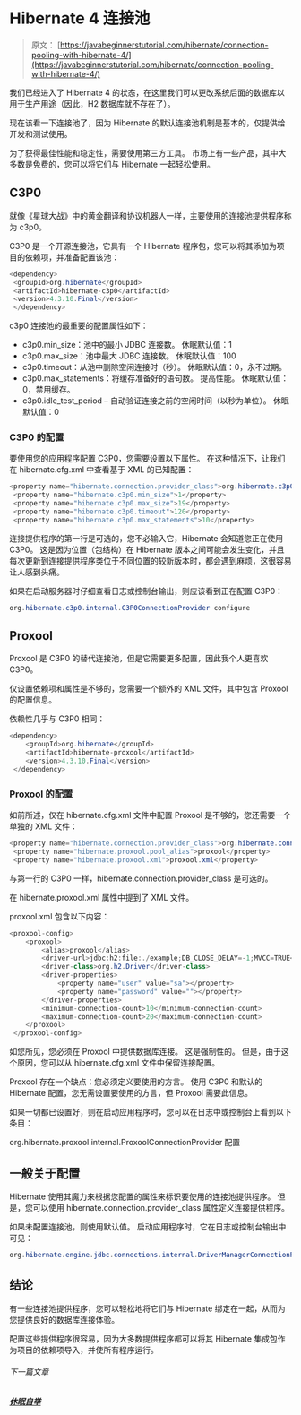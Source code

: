 # Hibernate 4 连接池

> 原文： [https://javabeginnerstutorial.com/hibernate/connection-pooling-with-hibernate-4/](https://javabeginnerstutorial.com/hibernate/connection-pooling-with-hibernate-4/)

我们已经进入了 Hibernate 4 的状态，在这里我们可以更改系统后面的数据库以用于生产用途（因此，H2 数据库就不存在了）。

现在该看一下连接池了，因为 Hibernate 的默认连接池机制是基本的，仅提供给开发和测试使用。

为了获得最佳性能和稳定性，需要使用第三方工具。 市场上有一些产品，其中大多数是免费的，您可以将它们与 Hibernate 一起轻松使用。

## C3P0

就像《星球大战》中的黄金翻译和协议机器人一样，主要使用的连接池提供程序称为 c3p0。

C3P0 是一个开源连接池，它具有一个 Hibernate 程序包，您可以将其添加为项目的依赖项，并准备配置该池：

```java
<dependency>
 <groupId>org.hibernate</groupId>
 <artifactId>hibernate-c3p0</artifactId>
 <version>4.3.10.Final</version>
 </dependency>
```

c3p0 连接池的最重要的配置属性如下：

*   c3p0.min_size：池中的最小 JDBC 连接数。 休眠默认值：1
*   c3p0.max_size：池中最大 JDBC 连接数。 休眠默认值：100
*   c3p0.timeout：从池中删除空闲连接时（秒）。 休眠默认值：0，永不过期。
*   c3p0.max_statements：将缓存准备好的语句数。 提高性能。 休眠默认值：0，禁用缓存。
*   c3p0.idle_test_period – 自动验证连接之前的空闲时间（以秒为单位）。 休眠默认值：0

### C3P0 的配置

要使用您的应用程序配置 C3P0，您需要设置以下属性。 在这种情况下，让我们在 hibernate.cfg.xml 中查看基于 XML 的已知配置：

```java
<property name="hibernate.connection.provider_class">org.hibernate.c3p0.internal.C3P0ConnectionProvider</property>
 <property name="hibernate.c3p0.min_size">1</property>
 <property name="hibernate.c3p0.max_size">19</property>
 <property name="hibernate.c3p0.timeout">120</property>
 <property name="hibernate.c3p0.max_statements">10</property>
```

连接提供程序的第一行是可选的，您不必输入它，Hibernate 会知道您正在使用 C3P0。 这是因为位置（包结构）在 Hibernate 版本之间可能会发生变化，并且每次更新到连接提供程序类位于不同位置的较新版本时，都会遇到麻烦，这很容易让人感到头痛。

如果在启动服务器时仔细查看日志或控制台输出，则应该看到正在配置 C3P0：

```java
org.hibernate.c3p0.internal.C3P0ConnectionProvider configure
```

## Proxool

Proxool 是 C3P0 的替代连接池，但是它需要更多配置，因此我个人更喜欢 C3P0。

仅设置依赖项和属性是不够的，您需要一个额外的 XML 文件，其中包含 Proxool 的配置信息。

依赖性几乎与 C3P0 相同：

```java
<dependency>
    <groupId>org.hibernate</groupId>
    <artifactId>hibernate-proxool</artifactId>
    <version>4.3.10.Final</version>
 </dependency>
```

### Proxool 的配置

如前所述，仅在 hibernate.cfg.xml 文件中配置 Proxool 是不够的，您还需要一个单独的 XML 文件：

```java
<property name="hibernate.connection.provider_class">org.hibernate.connection.ProxoolConnectionProvider</property>
 <property name="hibernate.proxool.pool_alias">proxool</property>
 <property name="hibernate.proxool.xml">proxool.xml</property>
```

与第一行的 C3P0 一样，hibernate.connection.provider_class 是可选的。

在 hibernate.proxool.xml 属性中提到了 XML 文件。

proxool.xml 包含以下内容：

```java
<proxool-config>
    <proxool>
        <alias>proxool</alias>
        <driver-url>jdbc:h2:file:./example;DB_CLOSE_DELAY=-1;MVCC=TRUE</driver-url>
        <driver-class>org.h2.Driver</driver-class>
        <driver-properties>
            <property name="user" value="sa"></property>
            <property name="password" value=""></property>
        </driver-properties>
        <minimum-connection-count>10</minimum-connection-count>
        <maximum-connection-count>20</maximum-connection-count>
    </proxool>
 </proxool-config>
```

如您所见，您必须在 Proxool 中提供数据库连接。 这是强制性的。 但是，由于这个原因，您可以从 hibernate.cfg.xml 文件中保留连接配置。

Proxool 存在一个缺点：您必须定义要使用的方言。 使用 C3P0 和默认的 Hibernate 配置，您无需设置要使用的方言，但 Proxool 需要此信息。

如果一切都已设置好，则在启动应用程序时，您可以在日志中或控制台上看到以下条目：

org.hibernate.proxool.internal.ProxoolConnectionProvider 配置

## 一般关于配置

Hibernate 使用其魔力来根据您配置的属性来标识要使用的连接池提供程序。 但是，您可以使用 hibernate.connection.provider_class 属性定义连接提供程序。

如果未配置连接池，则使用默认值。 启动应用程序时，它在日志或控制台输出中可见：

```java
org.hibernate.engine.jdbc.connections.internal.DriverManagerConnectionProviderImpl configure
```

## 结论

有一些连接池提供程序，您可以轻松地将它们与 Hibernate 绑定在一起，从而为您提供良好的数据库连接体验。

配置这些提供程序很容易，因为大多数提供程序都可以将其 Hibernate 集成包作为项目的依赖项导入，并使所有程序运行。

###### 下一篇文章

##### [休眠自举](https://javabeginnerstutorial.com/hibernate/hibernate-bootstrapping/ "Hibernate bootstrapping")